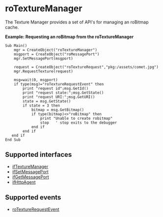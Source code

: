 roTextureManager
================

The Texture Manager provides a set of API's for managing an roBitmap cache.

**Example: Requesting an roBitmap from the roTextureManager**

    Sub Main()
        mgr = CreateObject("roTextureManager")
        msgport = CreateObject("roMessagePort")
        mgr.SetMessagePort(msgport)
    
        request = CreateObject("roTextureRequest","pkg:/assets/comet.jpg")
        mgr.RequestTexture(request)
    
        msg=wait(0, msgport)
        if type(msg)="roTextureRequestEvent" then
            print "request id";msg.GetId()
            print "request state:";msg.GetState()
            print "request URI:";msg.GetURI()
            state = msg.GetState()
            if state = 3 then
                bitmap = msg.GetBitmap()
                if type(bitmap)<>"roBitmap" then
                    print "Unable to create robitmap"
                    stop   ' stop exits to the debugger
                end if
            end if
       end if
    End Sub
    

Supported interfaces
--------------------

*   [ifTextureManager](/docs/references/brightscript/interfaces/iftexturemanager.md "ifTextureManager")
*   [ifSetMessagePort](/docs/references/brightscript/interfaces/ifsetmessageport.md "ifSetMessagePort")
*   [ifGetMessagePort](/docs/references/brightscript/interfaces/ifgetmessageport.md "ifGetMessagePort")
*   [ifHttpAgent](/docs/references/brightscript/interfaces/ifhttpagent.md "ifHttpAgent")

Supported events
----------------

*   [roTextureRequestEvent](/docs/references/brightscript/events/rotexturerequestevent.md "roVideoPlayerEvent")